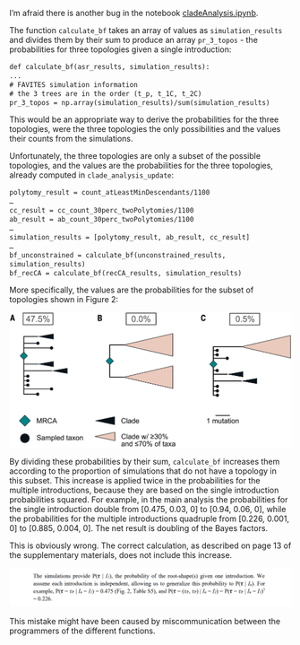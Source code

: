 I’m afraid there is another bug in the notebook [cladeAnalysis.ipynb](https://github.com/sars-cov-2-origins/multi-introduction/blob/71ed420fe11ecdbe589568255ec90ca56d6e221c/notebooks/cladeAnalysis.ipynb). 

The function `calculate_bf` takes an array of values as `simulation_results` and divides them by their sum to produce an array `pr_3_topos` - the probabilities for three topologies given a single introduction:
```
def calculate_bf(asr_results, simulation_results):
...
# FAVITES simulation information
# the 3 trees are in the order (t_p, t_1C, t_2C)
pr_3_topos = np.array(simulation_results)/sum(simulation_results)
```
This would be an appropriate way to derive the probabilities for the three topologies, were the three topologies the only possibilities and the values their counts from the simulations.

Unfortunately, the three topologies are only a subset of the possible topologies, and the values are the probabilities for the three topologies, already computed in `clade_analysis_update`:
```
polytomy_result = count_atLeastMinDescendants/1100
…
cc_result = cc_count_30perc_twoPolytomies/1100
ab_result = ab_count_30perc_twoPolytomies/1100
…
simulation_results = [polytomy_result, ab_result, cc_result]
…
bf_unconstrained = calculate_bf(unconstrained_results, simulation_results)
bf_recCA = calculate_bf(recCA_results, simulation_results)
```
More specifically, the values are the probabilities for the subset of topologies shown in Figure 2:

![Figure 2 of Pekar et al. 2022](science.abp8337-f2.jpg)

By dividing these probabilities by their sum, `calculate_bf` increases them according to the proportion of simulations that do not have a topology in this subset. This increase is applied twice in the probabilities for the multiple introductions, because they are based on the single introduction probabilities squared. For example, in the main analysis the probabilities for the single introduction double from [0.475, 0.03, 0] to [0.94, 0.06, 0], while the probabilities for the multiple introductions quadruple from [0.226, 0.001, 0] to [0.885, 0.004, 0]. The net result is doubling of the Bayes factors.

This is obviously wrong. The correct calculation, as described on page 13 of the supplementary materials, does not include this increase. 

![Excerpt from page 13 of the supplementary materials](p13.png)

This mistake might have been caused by miscommunication between the programmers of the different functions.
